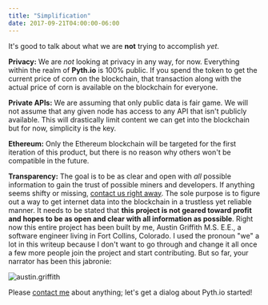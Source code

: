 ```yaml
---
title: "Simplification"
date: 2017-09-21T04:00:00-06:00
---
```


It's good to talk about what we are **not** trying to accomplish *yet*.

**Privacy:** We are *not* looking at privacy in any way, for now. Everything within the realm of **Pyth.io** is 100% public. If you spend the token to get the current price of corn on the blockchain, that transaction along with the actual price of corn is available on the blockchain for everyone.

**Private APIs:** We are assuming that only public data is fair game. We will not assume that any given node has access to any API that isn't publicly available. This will drastically limit content we can get into the blockchain but for now, simplicity is the key.

**Ethereum:** Only the Ethereum blockchain will be targeted for the first iteration of this product, but there is no reason why others won't be compatible in the future.

**Transparency:** The goal is to be as clear and open with *all* possible information to gain the trust of possible miners and developers. If anything seems shifty or missing, [contact us right away](/contact). The sole purpose is to figure out a way to get internet data into the blockchain in a trustless yet reliable manner. It needs to be stated that **this project is not geared toward profit and hopes to be as open and clear with all information as possible**. Right now this entire project has been built by me, Austin Griffith M.S. E.E., a software engineer living in Fort Collins, Colorado. I used the pronoun "we" a lot in this writeup because I don't want to go through and change it all once a few more people join the project and start contributing. But so far, your narrator has been this jabronie:

![austin.griffith](http://s3.amazonaws.com/rqcassets/austin.griffith.png)

Please [contact me](/contact) about anything; let's get a dialog about Pyth.io started!


